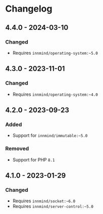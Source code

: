 # Changelog

## 4.4.0 - 2024-03-10

### Changed

- Requires `innmind/operating-system:~5.0`

## 4.3.0 - 2023-11-01

### Changed

- Requires `innmind/operating-system:~4.0`

## 4.2.0 - 2023-09-23

### Added

- Support for `innmind/immutable:~5.0`

### Removed

- Support for PHP `8.1`

## 4.1.0 - 2023-01-29

### Changed

- Requires `innmind/socket:~6.0`
- Requires `innmind/server-control:~5.0`
